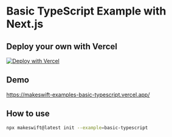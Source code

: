 # Basic TypeScript Example with Next.js

## Deploy your own with Vercel

[![Deploy with Vercel](https://vercel.com/button)](https://vercel.com/new/clone?repository-url=https%3A%2F%2Fgithub.com%2Fmakeswift%2Fmakeswift%2Ftree%2Fmain%2Fexamples%2Fbasic-typescript&project-name=makeswift-basic-example&repository-name=makeswift-basic-example&redirect-url=https%3A%2F%2Fapp.makeswift.com&integration-ids=oac_51ryd7Pob5ZsyTFzNzVvpsGq)

## Demo

https://makeswift-examples-basic-typescript.vercel.app/

## How to use

```bash
npx makeswift@latest init --example=basic-typescript
```
